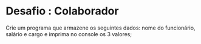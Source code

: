 # Desafio : Colaborador

Crie um programa que armazene os seguintes dados: nome do funcionário,
salário e cargo e imprima no console os 3 valores;